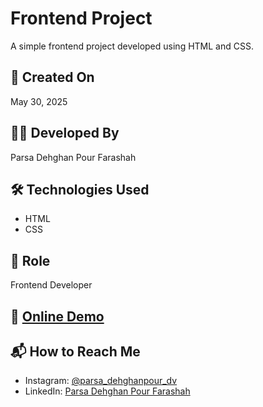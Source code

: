 # Frontend Project

A simple frontend project developed using HTML and CSS.

## 📅 Created On  
May 30, 2025

## 👨‍💻 Developed By  
Parsa Dehghan Pour Farashah

## 🛠️ Technologies Used  
- HTML  
- CSS  

## 🎯 Role  
Frontend Developer

## 🔗 [Online Demo](https://parsa-farshah.github.io/cardHover1/cardHover1/index.html)

## 📬 How to Reach Me  
- Instagram: [@parsa_dehghanpour_dv](https://www.instagram.com/parsa_dehghanpour_dv?igsh=eHkwNWhsa3I4ZWVp)  
- LinkedIn: [Parsa Dehghan Pour Farashah](https://www.linkedin.com/in/parsa-dehghan-pour-farashah-85ab04250?utm_source=share&utm_campaign=share_via&utm_content=profile&utm_medium=android_app)

